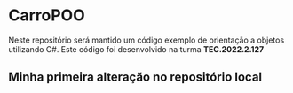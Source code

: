 # CarroPOO
Neste repositório será mantido um código exemplo de orientação a objetos utilizando C#. Este código foi desenvolvido na turma **TEC.2022.2.127**

## Minha primeira alteração no repositório local